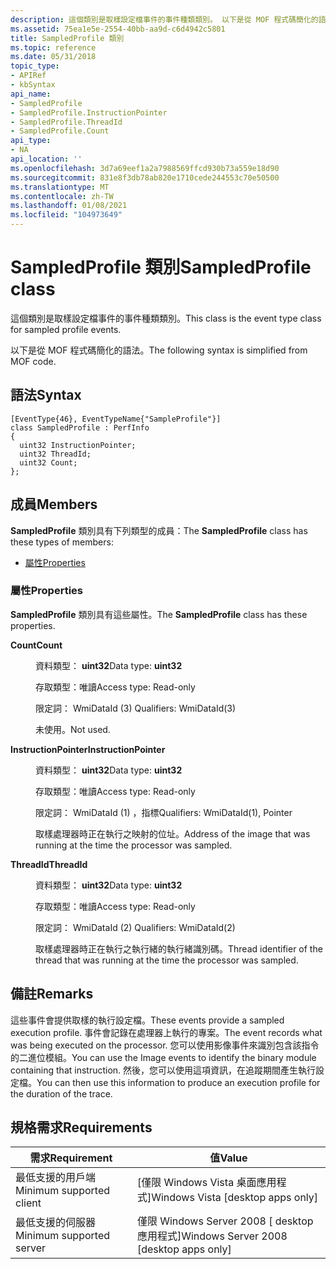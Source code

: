```yaml
---
description: 這個類別是取樣設定檔事件的事件種類類別。 以下是從 MOF 程式碼簡化的語法。
ms.assetid: 75ea1e5e-2554-40bb-aa9d-c6d4942c5801
title: SampledProfile 類別
ms.topic: reference
ms.date: 05/31/2018
topic_type:
- APIRef
- kbSyntax
api_name:
- SampledProfile
- SampledProfile.InstructionPointer
- SampledProfile.ThreadId
- SampledProfile.Count
api_type:
- NA
api_location: ''
ms.openlocfilehash: 3d7a69eef1a2a7988569ffcd930b73a559e18d90
ms.sourcegitcommit: 831e8f3db78ab820e1710cede244553c70e50500
ms.translationtype: MT
ms.contentlocale: zh-TW
ms.lasthandoff: 01/08/2021
ms.locfileid: "104973649"
---
```

# <a name="sampledprofile-class"></a><span data-ttu-id="38511-104">SampledProfile 類別</span><span class="sxs-lookup"><span data-stu-id="38511-104">SampledProfile class</span></span>

<span data-ttu-id="38511-105">這個類別是取樣設定檔事件的事件種類類別。</span><span class="sxs-lookup"><span data-stu-id="38511-105">This class is the event type class for sampled profile events.</span></span>

<span data-ttu-id="38511-106">以下是從 MOF 程式碼簡化的語法。</span><span class="sxs-lookup"><span data-stu-id="38511-106">The following syntax is simplified from MOF code.</span></span>

## <a name="syntax"></a><span data-ttu-id="38511-107">語法</span><span class="sxs-lookup"><span data-stu-id="38511-107">Syntax</span></span>

``` syntax
[EventType{46}, EventTypeName{"SampleProfile"}]
class SampledProfile : PerfInfo
{
  uint32 InstructionPointer;
  uint32 ThreadId;
  uint32 Count;
};
```

## <a name="members"></a><span data-ttu-id="38511-108">成員</span><span class="sxs-lookup"><span data-stu-id="38511-108">Members</span></span>

<span data-ttu-id="38511-109">**SampledProfile** 類別具有下列類型的成員：</span><span class="sxs-lookup"><span data-stu-id="38511-109">The **SampledProfile** class has these types of members:</span></span>

-   [<span data-ttu-id="38511-110">屬性</span><span class="sxs-lookup"><span data-stu-id="38511-110">Properties</span></span>](#properties)

### <a name="properties"></a><span data-ttu-id="38511-111">屬性</span><span class="sxs-lookup"><span data-stu-id="38511-111">Properties</span></span>

<span data-ttu-id="38511-112">**SampledProfile** 類別具有這些屬性。</span><span class="sxs-lookup"><span data-stu-id="38511-112">The **SampledProfile** class has these properties.</span></span>

<dl> <dt>

<span data-ttu-id="38511-113">**Count**</span><span class="sxs-lookup"><span data-stu-id="38511-113">**Count**</span></span>
</dt> <dd> <dl> <dt>

<span data-ttu-id="38511-114">資料類型： **uint32**</span><span class="sxs-lookup"><span data-stu-id="38511-114">Data type: **uint32**</span></span>
</dt> <dt>

<span data-ttu-id="38511-115">存取類型：唯讀</span><span class="sxs-lookup"><span data-stu-id="38511-115">Access type: Read-only</span></span>
</dt> <dt>

<span data-ttu-id="38511-116">限定詞： WmiDataId (3) </span><span class="sxs-lookup"><span data-stu-id="38511-116">Qualifiers: WmiDataId(3)</span></span>
</dt> </dl>

<span data-ttu-id="38511-117">未使用。</span><span class="sxs-lookup"><span data-stu-id="38511-117">Not used.</span></span>

</dd> <dt>

<span data-ttu-id="38511-118">**InstructionPointer**</span><span class="sxs-lookup"><span data-stu-id="38511-118">**InstructionPointer**</span></span>
</dt> <dd> <dl> <dt>

<span data-ttu-id="38511-119">資料類型： **uint32**</span><span class="sxs-lookup"><span data-stu-id="38511-119">Data type: **uint32**</span></span>
</dt> <dt>

<span data-ttu-id="38511-120">存取類型：唯讀</span><span class="sxs-lookup"><span data-stu-id="38511-120">Access type: Read-only</span></span>
</dt> <dt>

<span data-ttu-id="38511-121">限定詞： WmiDataId (1) ，指標</span><span class="sxs-lookup"><span data-stu-id="38511-121">Qualifiers: WmiDataId(1), Pointer</span></span>
</dt> </dl>

<span data-ttu-id="38511-122">取樣處理器時正在執行之映射的位址。</span><span class="sxs-lookup"><span data-stu-id="38511-122">Address of the image that was running at the time the processor was sampled.</span></span>

</dd> <dt>

<span data-ttu-id="38511-123">**ThreadId**</span><span class="sxs-lookup"><span data-stu-id="38511-123">**ThreadId**</span></span>
</dt> <dd> <dl> <dt>

<span data-ttu-id="38511-124">資料類型： **uint32**</span><span class="sxs-lookup"><span data-stu-id="38511-124">Data type: **uint32**</span></span>
</dt> <dt>

<span data-ttu-id="38511-125">存取類型：唯讀</span><span class="sxs-lookup"><span data-stu-id="38511-125">Access type: Read-only</span></span>
</dt> <dt>

<span data-ttu-id="38511-126">限定詞： WmiDataId (2) </span><span class="sxs-lookup"><span data-stu-id="38511-126">Qualifiers: WmiDataId(2)</span></span>
</dt> </dl>

<span data-ttu-id="38511-127">取樣處理器時正在執行之執行緒的執行緒識別碼。</span><span class="sxs-lookup"><span data-stu-id="38511-127">Thread identifier of the thread that was running at the time the processor was sampled.</span></span>

</dd> </dl>

## <a name="remarks"></a><span data-ttu-id="38511-128">備註</span><span class="sxs-lookup"><span data-stu-id="38511-128">Remarks</span></span>

<span data-ttu-id="38511-129">這些事件會提供取樣的執行設定檔。</span><span class="sxs-lookup"><span data-stu-id="38511-129">These events provide a sampled execution profile.</span></span> <span data-ttu-id="38511-130">事件會記錄在處理器上執行的專案。</span><span class="sxs-lookup"><span data-stu-id="38511-130">The event records what was being executed on the processor.</span></span> <span data-ttu-id="38511-131">您可以使用影像事件來識別包含該指令的二進位模組。</span><span class="sxs-lookup"><span data-stu-id="38511-131">You can use the Image events to identify the binary module containing that instruction.</span></span> <span data-ttu-id="38511-132">然後，您可以使用這項資訊，在追蹤期間產生執行設定檔。</span><span class="sxs-lookup"><span data-stu-id="38511-132">You can then use this information to produce an execution profile for the duration of the trace.</span></span>

## <a name="requirements"></a><span data-ttu-id="38511-133">規格需求</span><span class="sxs-lookup"><span data-stu-id="38511-133">Requirements</span></span>



| <span data-ttu-id="38511-134">需求</span><span class="sxs-lookup"><span data-stu-id="38511-134">Requirement</span></span> | <span data-ttu-id="38511-135">值</span><span class="sxs-lookup"><span data-stu-id="38511-135">Value</span></span> |
|-------------------------------------|------------------------------------------------------|
| <span data-ttu-id="38511-136">最低支援的用戶端</span><span class="sxs-lookup"><span data-stu-id="38511-136">Minimum supported client</span></span><br/> | <span data-ttu-id="38511-137">\[僅限 Windows Vista 桌面應用程式\]</span><span class="sxs-lookup"><span data-stu-id="38511-137">Windows Vista \[desktop apps only\]</span></span><br/>       |
| <span data-ttu-id="38511-138">最低支援的伺服器</span><span class="sxs-lookup"><span data-stu-id="38511-138">Minimum supported server</span></span><br/> | <span data-ttu-id="38511-139">僅限 Windows Server 2008 \[ desktop 應用程式\]</span><span class="sxs-lookup"><span data-stu-id="38511-139">Windows Server 2008 \[desktop apps only\]</span></span><br/> |



 

 




